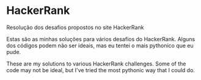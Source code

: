 # HackerRank
Resolução dos desafios propostos no site HackerRank

Estas são as minhas soluções para vários desafios do HackerRank. Alguns dos códigos podem não ser ideais, mas eu tentei o mais pythonico que eu pude.

These are my solutions to various HackerRank challenges. Some of the code may not be ideal, but I've tried the most pythonic way that I could do.
